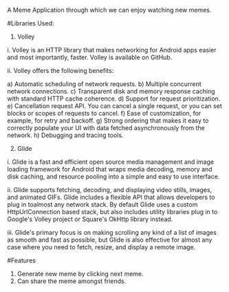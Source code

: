 A Meme Application through which we can enjoy watching new memes.

#Libraries Used:

1. Volley

  i. Volley is an HTTP library that makes networking for Android apps easier and most importantly, faster. Volley is available on GitHub.

  ii. Volley offers the following benefits:

  a) Automatic scheduling of network requests.
  b) Multiple concurrent network connections.
  c) Transparent disk and memory response caching with standard HTTP cache coherence.
  d) Support for request prioritization.
  e) Cancellation request API. You can cancel a single request, or you can set blocks or scopes of requests to cancel.
  f) Ease of customization, for example, for retry and backoff.
  g) Strong ordering that makes it easy to correctly populate your UI with data fetched asynchronously from the network.
  h) Debugging and tracing tools.

2. Glide

  i. Glide is a fast and efficient open source media management and image loading framework for Android that wraps media decoding, memory and disk caching, and resource      pooling into a simple and easy to use interface.

  ii. Glide supports fetching, decoding, and displaying video stills, images, and animated GIFs. Glide includes a flexible API that allows developers to plug in toalmost       any network stack. By default Glide uses a custom HttpUrlConnection based stack, but also includes utility libraries plug in to Google's Volley project or Square's       OkHttp library instead.

  iii. Glide's primary focus is on making scrolling any kind of a list of images as smooth and fast as possible, but Glide is also effective for almost any case where          you need to fetch, resize, and display a remote image.

#Features
  1. Generate new meme by clicking next meme.
  2. Can share the meme amongst friends.
